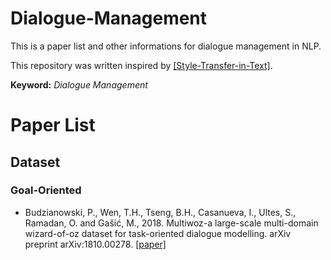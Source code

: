 # Dialogue-Management
This is a paper list and other informations for dialogue management in NLP.

This repository was written inspired by [[Style-Transfer-in-Text]](https://github.com/fuzhenxin/Style-Transfer-in-Text).

**Keyword:** *Dialogue Management*

# Paper List

## Dataset

### Goal-Oriented

- Budzianowski, P., Wen, T.H., Tseng, B.H., Casanueva, I., Ultes, S., Ramadan, O. and Gašić, M., 2018. Multiwoz-a large-scale multi-domain wizard-of-oz dataset for task-oriented dialogue modelling. arXiv preprint arXiv:1810.00278. [[paper]](https://arxiv.org/abs/1810.00278)
